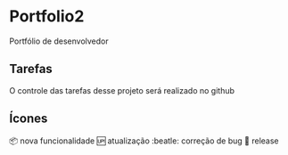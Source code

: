 # Portfolio2

Portfólio de desenvolvedor

## Tarefas

O controle das tarefas desse projeto será realizado no github

## Ícones

:package: nova funcionalidade
:up: atualização
:beatle: correção de bug
:checkered_flag: release